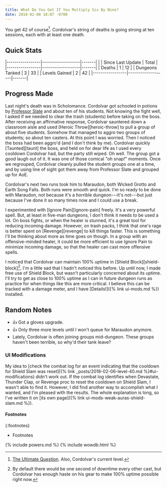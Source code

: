 ```yaml
---
title: What Do You Get If You Multiply Six By Nine?
date: 2018-02-08 18:07 -0700
---
```

You get 42 of course[^1]. Cordolvar's string of deaths is going strong at ten sessions, each with at least one death.

## Quick Stats

|-----------------|-------------------|-------|
|                 | Since Last Update | Total |
|-----------------|-------------------|-------|
| Deaths          | 1                 | 12    |
| Dungeons Tanked | 3                 | 33    |
| Levels Gained   | 2                 | 42    |
|-----------------|-------------------|-------|

## Progress Made

Last night's death was in Scholomance. Cordolvar got schooled in potions by [Professor Slate](http://www.wowdb.com/npcs/59613-professor-slate) and about ten of his students. Not knowing the fight well, I asked if we needed to clear the trash (students) before taking on the boss. After receiving an affirmative response, Cordolvar sauntered down a classroom aisle and used [Heroic Throw][heroic-throw] to pull a group of about five students. Somehow that managed to aggro two groups of students; so about ten casters. At this point I was worried. Then I noticed the boss had been aggro'd (and I don't think by me). Cordolvar quickly [Taunted][taunt] the boss, and held on for dear life as I used every cooldown Cordolvar had, but the party still wiped. Oh well. The group got a good laugh out of it. It was one of those comical "oh snap!" moments. Once we regrouped, Cordolvar cleanly pulled the student groups one at a time, and by using line of sight got them away from Professor Slate and grouped up for AoE.

Cordolvar's next two runs took him to Maraudon, both Wicked Grotto and Earth Song Falls. Both runs were smooth and quick. I'm so ready to be done with Maraudon, not because it's a horrible dungeon---it's not---but just because I've done it so many times now and I could use a break.

I experimented with [Ignore Pain][ignore-pain] freely. It's a very powerful spell. But, at least in five-man dungeons, I don't think it needs to be used a lot. On boss fights, or when the healer is stunned, it's a great tool for reducing incoming damage. However, on trash packs, I think that one's rage is better spent on [Revenge][revenge] to kill things faster. This is something I'll be thinking about more as time goes on though. In a group with an offensive-minded healer, it could be more efficient to use Ignore Pain to minimize incoming damage, so that the healer can cast more offensive spells.

I noticed that Cordolvar can maintain 100% uptime in [Shield Block][shield-block][^2]. I'm a little sad that I hadn't noticed this before. Up until now, I made free use of Shield Block, but wasn't particularly concerned about its uptime. I'll try to get as close to 100% uptime as I can in future dungeon runs as practice for when things like this are more critical. I believe this can be tracked with a damage meter, and I have [Details!]({% link ui-mods.md %}) installed.

## Random Notes

* &#x1f44d; Got a gloves upgrade.
* &#x1f44d; Only three more levels until I won't queue for Maraudon anymore.
* Lately, Cordolvar is often joining groups mid-dungeon. These groups haven't been terrible, so why'd their tank leave?

### UI Modifications

My idea to [check the combat log for an event indicating that the cooldown for Shield Slam was reset]({% link _posts/2018-02-06-level-40.md %}#ui-modifications) didn't work out. If the combat log identifies when Devastate, Thunder Clap, or Revenge proc to reset the cooldown on Shield Slam, I wasn't able to find it. However, I did find another way to accomplish what I wanted, and I'm pleased with the results. The whole explanation is long, so I've written it on [its own page]({% link ui-mods-weak-auras-shield-slam.md %}).

#### Footnotes

{:footnotes}
* Footnotes

[^1]:[The Ultimate Question](http://hitchhikers.wikia.com/wiki/Ultimate_Question#cite_note-0). Also, Cordolvar's current level.
[^2]:By default there would be one second of downtime every other cast, but Cordolvar has enough haste on his gear to make 100% uptime possible right now.

{% include powers.md %}
{% include wowdb.html %}
